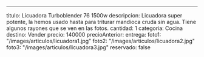 ---
titulo: Licuadora Turboblender 76 1500w
descripcion: Licuadora super potente, la hemos usado hasta para triturar mandioca
  cruda sin agua. Tiene algunos rayones que se ven en las fotos.
cantidad: 1
categoria: Cocina
destino: Vender
precio: 140000
precioAnterior: 
entrega: 
foto1: "/images/articulos/licuadora1.jpg"
foto2: "/images/articulos/licuadora2.jpg"
foto3: "/images/articulos/licuadora3.jpg"
reservado: false
